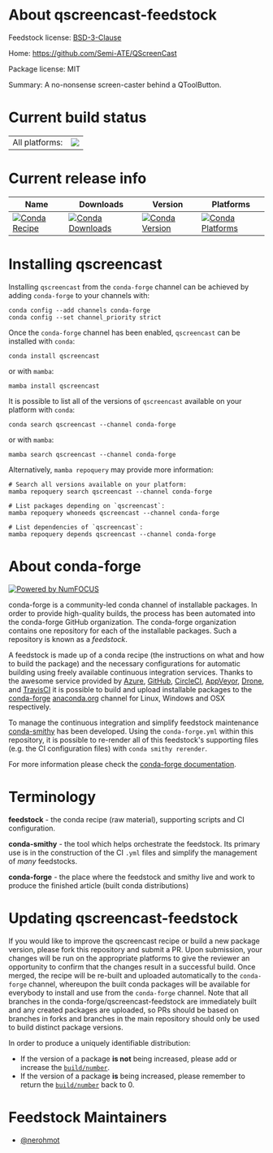 About qscreencast-feedstock
===========================

Feedstock license: [BSD-3-Clause](https://github.com/conda-forge/qscreencast-feedstock/blob/main/LICENSE.txt)

Home: https://github.com/Semi-ATE/QScreenCast

Package license: MIT

Summary: A no-nonsense screen-caster behind a QToolButton.

Current build status
====================


<table><tr><td>All platforms:</td>
    <td>
      <a href="https://dev.azure.com/conda-forge/feedstock-builds/_build/latest?definitionId=12391&branchName=main">
        <img src="https://dev.azure.com/conda-forge/feedstock-builds/_apis/build/status/qscreencast-feedstock?branchName=main">
      </a>
    </td>
  </tr>
</table>

Current release info
====================

| Name | Downloads | Version | Platforms |
| --- | --- | --- | --- |
| [![Conda Recipe](https://img.shields.io/badge/recipe-qscreencast-green.svg)](https://anaconda.org/conda-forge/qscreencast) | [![Conda Downloads](https://img.shields.io/conda/dn/conda-forge/qscreencast.svg)](https://anaconda.org/conda-forge/qscreencast) | [![Conda Version](https://img.shields.io/conda/vn/conda-forge/qscreencast.svg)](https://anaconda.org/conda-forge/qscreencast) | [![Conda Platforms](https://img.shields.io/conda/pn/conda-forge/qscreencast.svg)](https://anaconda.org/conda-forge/qscreencast) |

Installing qscreencast
======================

Installing `qscreencast` from the `conda-forge` channel can be achieved by adding `conda-forge` to your channels with:

```
conda config --add channels conda-forge
conda config --set channel_priority strict
```

Once the `conda-forge` channel has been enabled, `qscreencast` can be installed with `conda`:

```
conda install qscreencast
```

or with `mamba`:

```
mamba install qscreencast
```

It is possible to list all of the versions of `qscreencast` available on your platform with `conda`:

```
conda search qscreencast --channel conda-forge
```

or with `mamba`:

```
mamba search qscreencast --channel conda-forge
```

Alternatively, `mamba repoquery` may provide more information:

```
# Search all versions available on your platform:
mamba repoquery search qscreencast --channel conda-forge

# List packages depending on `qscreencast`:
mamba repoquery whoneeds qscreencast --channel conda-forge

# List dependencies of `qscreencast`:
mamba repoquery depends qscreencast --channel conda-forge
```


About conda-forge
=================

[![Powered by
NumFOCUS](https://img.shields.io/badge/powered%20by-NumFOCUS-orange.svg?style=flat&colorA=E1523D&colorB=007D8A)](https://numfocus.org)

conda-forge is a community-led conda channel of installable packages.
In order to provide high-quality builds, the process has been automated into the
conda-forge GitHub organization. The conda-forge organization contains one repository
for each of the installable packages. Such a repository is known as a *feedstock*.

A feedstock is made up of a conda recipe (the instructions on what and how to build
the package) and the necessary configurations for automatic building using freely
available continuous integration services. Thanks to the awesome service provided by
[Azure](https://azure.microsoft.com/en-us/services/devops/), [GitHub](https://github.com/),
[CircleCI](https://circleci.com/), [AppVeyor](https://www.appveyor.com/),
[Drone](https://cloud.drone.io/welcome), and [TravisCI](https://travis-ci.com/)
it is possible to build and upload installable packages to the
[conda-forge](https://anaconda.org/conda-forge) [anaconda.org](https://anaconda.org/)
channel for Linux, Windows and OSX respectively.

To manage the continuous integration and simplify feedstock maintenance
[conda-smithy](https://github.com/conda-forge/conda-smithy) has been developed.
Using the ``conda-forge.yml`` within this repository, it is possible to re-render all of
this feedstock's supporting files (e.g. the CI configuration files) with ``conda smithy rerender``.

For more information please check the [conda-forge documentation](https://conda-forge.org/docs/).

Terminology
===========

**feedstock** - the conda recipe (raw material), supporting scripts and CI configuration.

**conda-smithy** - the tool which helps orchestrate the feedstock.
                   Its primary use is in the construction of the CI ``.yml`` files
                   and simplify the management of *many* feedstocks.

**conda-forge** - the place where the feedstock and smithy live and work to
                  produce the finished article (built conda distributions)


Updating qscreencast-feedstock
==============================

If you would like to improve the qscreencast recipe or build a new
package version, please fork this repository and submit a PR. Upon submission,
your changes will be run on the appropriate platforms to give the reviewer an
opportunity to confirm that the changes result in a successful build. Once
merged, the recipe will be re-built and uploaded automatically to the
`conda-forge` channel, whereupon the built conda packages will be available for
everybody to install and use from the `conda-forge` channel.
Note that all branches in the conda-forge/qscreencast-feedstock are
immediately built and any created packages are uploaded, so PRs should be based
on branches in forks and branches in the main repository should only be used to
build distinct package versions.

In order to produce a uniquely identifiable distribution:
 * If the version of a package **is not** being increased, please add or increase
   the [``build/number``](https://docs.conda.io/projects/conda-build/en/latest/resources/define-metadata.html#build-number-and-string).
 * If the version of a package **is** being increased, please remember to return
   the [``build/number``](https://docs.conda.io/projects/conda-build/en/latest/resources/define-metadata.html#build-number-and-string)
   back to 0.

Feedstock Maintainers
=====================

* [@nerohmot](https://github.com/nerohmot/)

